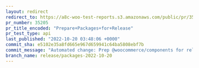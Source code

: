 ```yaml
---
layout: redirect
redirect_to: https://a8c-woo-test-reports.s3.amazonaws.com/public/pr/35205/api/index.html
pr_number: 35205
pr_title_encoded: "Prepare+Packages+for+Release"
pr_test_type: api
last_published: "2022-10-20 03:48:06 +0000"
commit_sha: e5102e35a8fd665e967d659941c64ba5808ebf7b
commit_message: "Automated change: Prep @woocommerce/components for release."
branch_name: release/packages-2022-10-20
---
```

